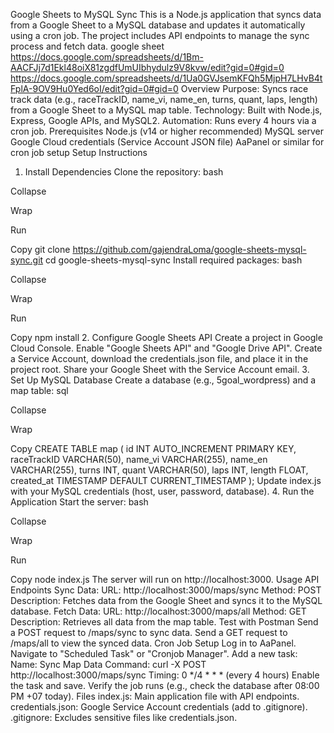 Google Sheets to MySQL Sync
This is a Node.js application that syncs data from a Google Sheet to a MySQL database and updates it automatically using a cron job. The project includes API endpoints to manage the sync process and fetch data.
google sheet
https://docs.google.com/spreadsheets/d/1Bm-AACFJj7d1Ekl48oiX81zgdfUmUIbhydulz9V8kvw/edit?gid=0#gid=0
https://docs.google.com/spreadsheets/d/1Ua0GVJsemKFQh5MjpH7LHvB4tFplA-9OV9Hu0Yed6oI/edit?gid=0#gid=0
Overview
Purpose: Syncs race track data (e.g., raceTrackID, name_vi, name_en, turns, quant, laps, length) from a Google Sheet to a MySQL map table.
Technology: Built with Node.js, Express, Google APIs, and MySQL2.
Automation: Runs every 4 hours via a cron job.
Prerequisites
Node.js (v14 or higher recommended)
MySQL server
Google Cloud credentials (Service Account JSON file)
AaPanel or similar for cron job setup
Setup Instructions
1. Install Dependencies
Clone the repository:
bash

Collapse

Wrap

Run

Copy
git clone https://github.com/gajendraLoma/google-sheets-mysql-sync.git
cd google-sheets-mysql-sync
Install required packages:
bash

Collapse

Wrap

Run

Copy
npm install
2. Configure Google Sheets API
Create a project in Google Cloud Console.
Enable "Google Sheets API" and "Google Drive API".
Create a Service Account, download the credentials.json file, and place it in the project root.
Share your Google Sheet with the Service Account email.
3. Set Up MySQL Database
Create a database (e.g., 5goal_wordpress) and a map table:
sql

Collapse

Wrap

Copy
CREATE TABLE map (
    id INT AUTO_INCREMENT PRIMARY KEY,
    raceTrackID VARCHAR(50),
    name_vi VARCHAR(255),
    name_en VARCHAR(255),
    turns INT,
    quant VARCHAR(50),
    laps INT,
    length FLOAT,
    created_at TIMESTAMP DEFAULT CURRENT_TIMESTAMP
);
Update index.js with your MySQL credentials (host, user, password, database).
4. Run the Application
Start the server:
bash

Collapse

Wrap

Run

Copy
node index.js
The server will run on http://localhost:3000.
Usage
API Endpoints
Sync Data:
URL: http://localhost:3000/maps/sync
Method: POST
Description: Fetches data from the Google Sheet and syncs it to the MySQL database.
Fetch Data:
URL: http://localhost:3000/maps/all
Method: GET
Description: Retrieves all data from the map table.
Test with Postman
Send a POST request to /maps/sync to sync data.
Send a GET request to /maps/all to view the synced data.
Cron Job Setup
Log in to AaPanel.
Navigate to "Scheduled Task" or "Cronjob Manager".
Add a new task:
Name: Sync Map Data
Command: curl -X POST http://localhost:3000/maps/sync
Timing: 0 */4 * * * (every 4 hours)
Enable the task and save.
Verify the job runs (e.g., check the database after 08:00 PM +07 today).
Files
index.js: Main application file with API endpoints.
credentials.json: Google Service Account credentials (add to .gitignore).
.gitignore: Excludes sensitive files like credentials.json.
